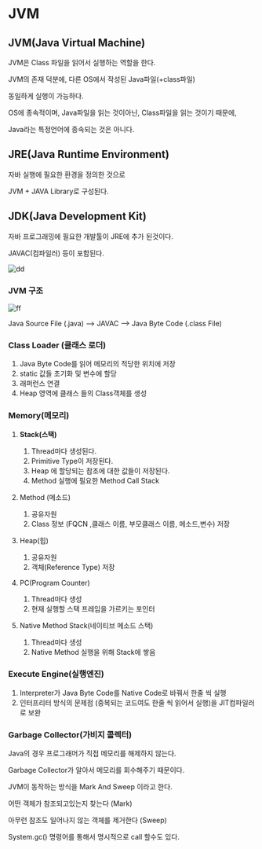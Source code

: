 # JVM

## JVM(Java Virtual Machine)

JVM은 Class 파일을 읽어서 실행하는 역할을 한다.

JVM의 존재 덕분에, 다른 OS에서 작성된 Java파일(+class파일)

동일하게 실행이 가능하다.

OS에 종속적이며, Java파일을 읽는 것이아닌, Class파일을 읽는 것이기 때문에,

Java라는 특정언어에 종속되는 것은 아니다.

## JRE(Java Runtime Environment)

자바 실행에 필요한 환경을 정의한 것으로

JVM + JAVA Library로 구성된다.

## JDK(Java Development Kit)

자바 프로그래밍에 필요한 개발툴이 JRE에 추가 된것이다.

JAVAC(컴파일러) 등이 포함된다.

![dd](https://img1.daumcdn.net/thumb/R1280x0/?scode=mtistory2&fname=https%3A%2F%2Fblog.kakaocdn.net%2Fdn%2Fc00klf%2FbtqAjMzLyF2%2F6sU1VGp5vqAYIPLsXpakpK%2Fimg.png)

### JVM 구조

![ff](https://img1.daumcdn.net/thumb/R1280x0/?scode=mtistory2&fname=http%3A%2F%2Fcfile22.uf.tistory.com%2Fimage%2F9973563D5ACE0315215FF6)

Java Source File (.java) —> JAVAC —> Java Byte Code (.class File)

### Class Loader (클래스 로더)

1. Java Byte Code를 읽어 메모리의 적당한 위치에 저장
2. static 값들 초기화 및 변수에 할당
3. 래퍼런스 연결
4. Heap 영역에 클래스 들의 Class객체를 생성

### Memory(메모리)

1. **Stack(스택)**
    1. Thread마다 생성된다.
    2. Primitive Type이 저장된다.
    3. Heap 에 할당되는 참조에 대한 값들이 저장된다.
    4. Method 실행에 필요한 Method Call Stack

2. Method (메소드)
    1. 공유자원
    2. Class 정보 (FQCN ,클래스 이름, 부모클래스 이름, 메소드,변수) 저장

3. Heap(힙)
    1. 공유자원
    2. 객체(Reference Type) 저장

4. PC(Program Counter)

    1. Thread마다 생성
    2. 현재 실행할 스택 프레임을 가르키는 포인터

5. Native Method Stack(네이티브 메소드 스택)

    1. Thread마다 생성
    2. Native Method 실행을 위해 Stack에 쌓음

### Execute Engine(실행엔진)

1. Interpreter가 Java Byte Code를 Native Code로 바꿔서 한줄 씩 실행
2. 인터프리터 방식의 문제점 (중복되는 코드여도 한줄 씩 읽어서 실행)을 JIT컴파일러로 보완

### Garbage Collector(가비지 콜렉터)

Java의 경우 프로그래머가 직접 메모리를 해제하지 않는다.

Garbage Collector가 알아서 메모리를 회수해주기 때문이다.

JVM이 동작하는 방식을 Mark And Sweep 이라고 한다.

어떤 객체가 참조되고있는지 찾는다 (Mark)

아무런 참조도 일어나지 않는 객체를 제거한다 (Sweep)

System.gc() 명령어를 통해서 명시적으로 call 할수도 있다.
